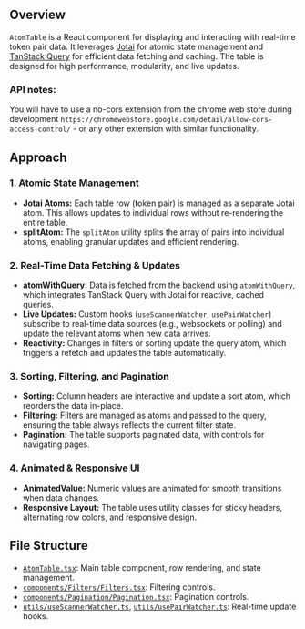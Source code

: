 ## Overview

`AtomTable` is a React component for displaying and interacting with real-time token pair data. It leverages [Jotai](https://jotai.org/) for atomic state management and [TanStack Query](https://tanstack.com/query/latest) for efficient data fetching and caching. The table is designed for high performance, modularity, and live updates.

### API notes:

You will have to use a no-cors extension from the chrome web store during development
`https://chromewebstore.google.com/detail/allow-cors-access-control/` - or any other extension with similar functionality.

## Approach

### 1. Atomic State Management

- **Jotai Atoms:** Each table row (token pair) is managed as a separate Jotai atom. This allows updates to individual rows without re-rendering the entire table.
- **splitAtom:** The `splitAtom` utility splits the array of pairs into individual atoms, enabling granular updates and efficient rendering.

### 2. Real-Time Data Fetching & Updates

- **atomWithQuery:** Data is fetched from the backend using `atomWithQuery`, which integrates TanStack Query with Jotai for reactive, cached queries.
- **Live Updates:** Custom hooks (`useScannerWatcher`, `usePairWatcher`) subscribe to real-time data sources (e.g., websockets or polling) and update the relevant atoms when new data arrives.
- **Reactivity:** Changes in filters or sorting update the query atom, which triggers a refetch and updates the table automatically.

### 3. Sorting, Filtering, and Pagination

- **Sorting:** Column headers are interactive and update a sort atom, which reorders the data in-place.
- **Filtering:** Filters are managed as atoms and passed to the query, ensuring the table always reflects the current filter state.
- **Pagination:** The table supports paginated data, with controls for navigating pages.

### 4. Animated & Responsive UI

- **AnimatedValue:** Numeric values are animated for smooth transitions when data changes.
- **Responsive Layout:** The table uses utility classes for sticky headers, alternating row colors, and responsive design.

## File Structure

- [`AtomTable.tsx`](src/compositions/AtomTable/AtomTable.tsx): Main table component, row rendering, and state management.
- [`components/Filters/Filters.tsx`](src/compositions/AtomTable/components/Filters/Filters.tsx): Filtering controls.
- [`components/Pagination/Pagination.tsx`](src/compositions/AtomTable/components/Pagination/Pagination.tsx): Pagination controls.
- [`utils/useScannerWatcher.ts`](src/compositions/AtomTable/utils/useScannerWatcher.ts), [`utils/usePairWatcher.ts`](src/compositions/AtomTable/utils/usePairWatcher.ts): Real-time update hooks.
